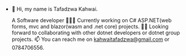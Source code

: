 - 👋 Hi, my name is Tafadzwa Kahwai.

    A Software developer
👨🏾‍💻 Currently working on C# ASP.NET(web forms, mvc and blazor(wasm and .net core) projects.
✌🏾 Looking forward to collaborating with other dotnet developers or dotnet group projects.
📫 You can reach me on kahwaitafadzwa@gmail.com or 0784706556.
<!---
tafadzwaonline/tafadzwaonline is a ✨ special ✨ repository because its `README.md` (this file) appears on your GitHub profile.
You can click the Preview link to take a look at your changes.
--->
